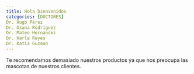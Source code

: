 ```yaml
---
title: Hola bienvenidos 
categories: [DOCTORES]
Dr. Hugo Pérez
Dr. Diana Rodriguez
Dr. Mateo Hernandez
Dr. Karla Reyes
Dr. Katia Guzman 
---
```


Te recomendamos demasiado nuestros productos ya que nos preocupa las mascotas de nuestros clientes.
